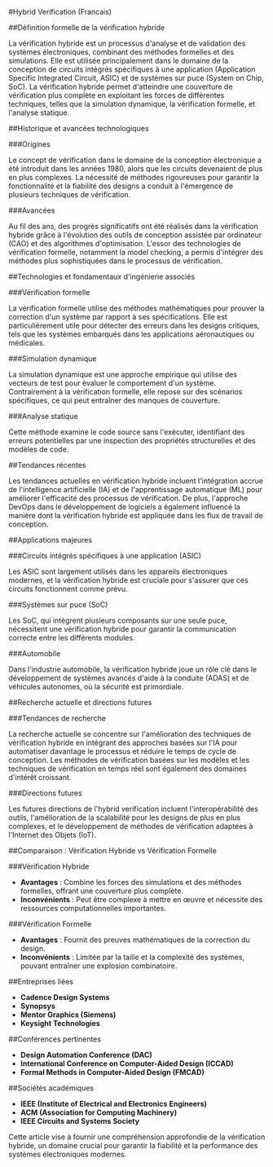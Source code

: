 #Hybrid Verification (Francais)

##Définition formelle de la vérification hybride

La vérification hybride est un processus d'analyse et de validation des systèmes électroniques, combinant des méthodes formelles et des simulations. Elle est utilisée principalement dans le domaine de la conception de circuits intégrés spécifiques à une application (Application Specific Integrated Circuit, ASIC) et de systèmes sur puce (System on Chip, SoC). La vérification hybride permet d'atteindre une couverture de vérification plus complète en exploitant les forces de différentes techniques, telles que la simulation dynamique, la vérification formelle, et l'analyse statique.

##Historique et avancées technologiques

###Origines

Le concept de vérification dans le domaine de la conception électronique a été introduit dans les années 1980, alors que les circuits devenaient de plus en plus complexes. La nécessité de méthodes rigoureuses pour garantir la fonctionnalité et la fiabilité des designs a conduit à l'émergence de plusieurs techniques de vérification. 

###Avancées

Au fil des ans, des progrès significatifs ont été réalisés dans la vérification hybride grâce à l'évolution des outils de conception assistée par ordinateur (CAO) et des algorithmes d'optimisation. L'essor des technologies de vérification formelle, notamment la model checking, a permis d'intégrer des méthodes plus sophistiquées dans le processus de vérification.

##Technologies et fondamentaux d'ingénierie associés

###Vérification formelle

La vérification formelle utilise des méthodes mathématiques pour prouver la correction d'un système par rapport à ses spécifications. Elle est particulièrement utile pour détecter des erreurs dans les designs critiques, tels que les systèmes embarqués dans les applications aéronautiques ou médicales.

###Simulation dynamique

La simulation dynamique est une approche empirique qui utilise des vecteurs de test pour évaluer le comportement d'un système. Contrairement à la vérification formelle, elle repose sur des scénarios spécifiques, ce qui peut entraîner des manques de couverture.

###Analyse statique

Cette méthode examine le code source sans l'exécuter, identifiant des erreurs potentielles par une inspection des propriétés structurelles et des modèles de code.

##Tendances récentes

Les tendances actuelles en vérification hybride incluent l'intégration accrue de l'intelligence artificielle (IA) et de l'apprentissage automatique (ML) pour améliorer l'efficacité des processus de vérification. De plus, l'approche DevOps dans le développement de logiciels a également influencé la manière dont la vérification hybride est appliquée dans les flux de travail de conception.

##Applications majeures

###Circuits intégrés spécifiques à une application (ASIC)

Les ASIC sont largement utilisés dans les appareils électroniques modernes, et la vérification hybride est cruciale pour s'assurer que ces circuits fonctionnent comme prévu.

###Systèmes sur puce (SoC)

Les SoC, qui intègrent plusieurs composants sur une seule puce, nécessitent une vérification hybride pour garantir la communication correcte entre les différents modules.

###Automobile

Dans l'industrie automobile, la vérification hybride joue un rôle clé dans le développement de systèmes avancés d'aide à la conduite (ADAS) et de véhicules autonomes, où la sécurité est primordiale.

##Recherche actuelle et directions futures

###Tendances de recherche

La recherche actuelle se concentre sur l'amélioration des techniques de vérification hybride en intégrant des approches basées sur l'IA pour automatiser davantage le processus et réduire le temps de cycle de conception. Les méthodes de vérification basées sur les modèles et les techniques de vérification en temps réel sont également des domaines d'intérêt croissant.

###Directions futures

Les futures directions de l'hybrid verification incluent l'interopérabilité des outils, l'amélioration de la scalabilité pour les designs de plus en plus complexes, et le développement de méthodes de vérification adaptées à l'Internet des Objets (IoT).

##Comparaison : Vérification Hybride vs Vérification Formelle

###Vérification Hybride

- **Avantages** : Combine les forces des simulations et des méthodes formelles, offrant une couverture plus complète. 
- **Inconvénients** : Peut être complexe à mettre en œuvre et nécessite des ressources computationnelles importantes.

###Vérification Formelle

- **Avantages** : Fournit des preuves mathématiques de la correction du design. 
- **Inconvénients** : Limitée par la taille et la complexité des systèmes, pouvant entraîner une explosion combinatoire.

##Entreprises liées

- **Cadence Design Systems**
- **Synopsys**
- **Mentor Graphics (Siemens)**
- **Keysight Technologies**

##Conférences pertinentes

- **Design Automation Conference (DAC)**
- **International Conference on Computer-Aided Design (ICCAD)**
- **Formal Methods in Computer-Aided Design (FMCAD)**

##Sociétés académiques

- **IEEE (Institute of Electrical and Electronics Engineers)**
- **ACM (Association for Computing Machinery)**
- **IEEE Circuits and Systems Society**

Cette article vise à fournir une compréhension approfondie de la vérification hybride, un domaine crucial pour garantir la fiabilité et la performance des systèmes électroniques modernes.